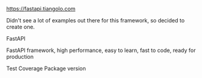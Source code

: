 https://fastapi.tiangolo.com

Didn't see a lot of examples out there for this framework, so decided to create one.

FastAPI

FastAPI framework, high performance, easy to learn, fast to code, ready for production

Test Coverage Package version
